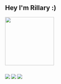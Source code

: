 ## Hey I'm Rillary :) 

 
  <div>
  <a href="https://github.com/RillaryDev">
  <img height="160em" src="https://github-readme-stats.vercel.app/api?username=RillaryDev&show_icons=true&theme=radical&include_all_commits=true&count_private=true"/>

</div>

  ##
  
 <a href="https://discord.com/channels/@me" target="_blank"><img src="https://img.shields.io/badge/Discord-7289DA?style=for-the-badge&logo=discord&logoColor=white" target="_blank"></a>
  <a href = "mailto:rillarydev@gmail.com"><img src="https://img.shields.io/badge/Gmail-D14836?style=for-the-badge&logo=gmail&logoColor=white" target="_blank"></a>
  <a href = "https://www.linkedin.com/in/rillarydev/"><img src="https://img.shields.io/badge/Linkdln-5F9F9F?style=for-the-badge&logo=gmail&logoColor=white" target="_blank"></a>
  </div>



